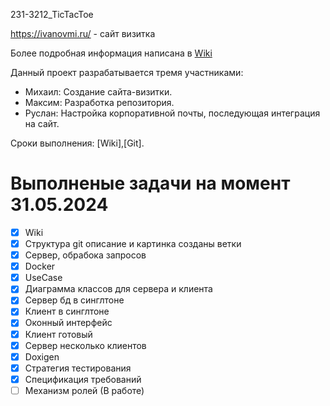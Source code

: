231-3212_TicTacToe

https://ivanovmi.ru/ - сайт визитка

Более подробная информация написана в [Wiki](https://github.com/MantyZOR/231-3212_TicTacToe/wiki)

Данный проект разрабатывается тремя участниками:

- Михаил: Создание сайта-визитки.
- Максим: Разработка репозитория.
- Руслан: Настройка корпоративной почты, последующая интеграция на сайт.

Сроки выполнения: [Wiki],[Git].


# Выполненые задачи на момент 31.05.2024

- [x] Wiki
- [x] Структура git описание и картинка созданы ветки
- [x] Сервер, обрабока запросов
- [x] Docker
- [x] UseCase
- [x] Диаграмма классов для сервера и клиента
- [x] Сервер бд в синглтоне
- [x] Клиент в синглтоне
- [x] Оконный интерфейс
- [x] Клиент готовый
- [x] Сервер несколько клиентов
- [x] Doxigen
- [x] Стратегия тестирования
- [x] Спецификация требований
- [ ] Механизм ролей (В работе)
